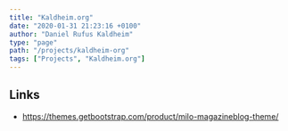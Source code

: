 ```yaml
---
title: "Kaldheim.org"
date: "2020-01-31 21:23:16 +0100"
author: "Daniel Rufus Kaldheim"
type: "page"
path: "/projects/kaldheim-org"
tags: ["Projects", "Kaldheim.org"]
---
```



## Links

- <https://themes.getbootstrap.com/product/milo-magazineblog-theme/>
